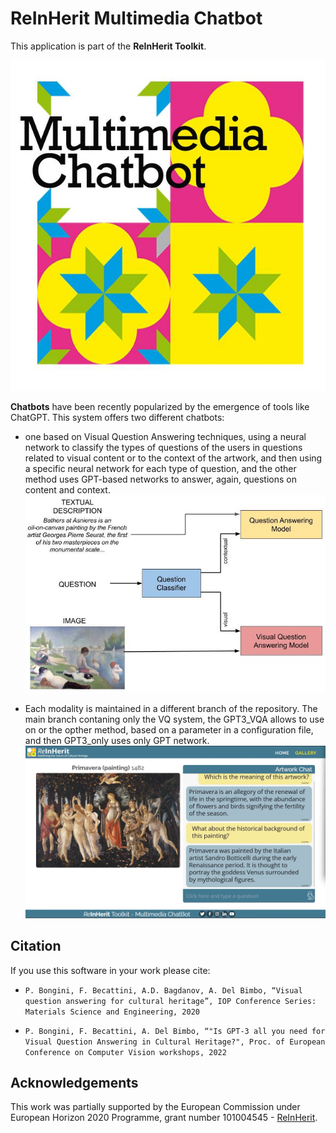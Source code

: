 # ReInHerit Multimedia Chatbot

This application is part of the **ReInHerit Toolkit**.

![ReInHerit multimedia chatbot logo](images/Multimedia-chatbot_logo.jpg "ReInHerit Face-fit logo")

**Chatbots** have been recently popularized by the emergence of tools like ChatGPT.
This system offers two different chatbots: 

- one based on Visual Question Answering techniques, using a neural network to classify the types of questions of the users in questions related to visual content or to the context of the artwork, and then using a specific neural network for each type of question, and the other method uses GPT-based networks to answer, again, questions on content and context.
![VQA example](images/vqa.jpg "VQA example")

- Each modality is maintained in a different branch of the repository. The main branch contaning only the VQ system, the GPT3_VQA allows to use on or the opther method, based on a parameter in a configuration file, and then GPT3_only uses only GPT network.
![Chat example](images/chat-example.png "Chat example")

## Citation

If you use this software in your work please cite:

- ```P. Bongini, F. Becattini, A.D. Bagdanov, A. Del Bimbo, “Visual question answering for cultural heritage”, IOP Conference Series: Materials Science and Engineering, 2020```

- ```P. Bongini, F. Becattini, A. Del Bimbo, “"Is GPT-3 all you need for Visual Question Answering in Cultural Heritage?", Proc. of European Conference on Computer Vision workshops, 2022```



## Acknowledgements
This work was partially supported by the European Commission under European Horizon 2020 Programme, grant number 101004545 - [ReInHerit](https://www.reinherit.eu).


